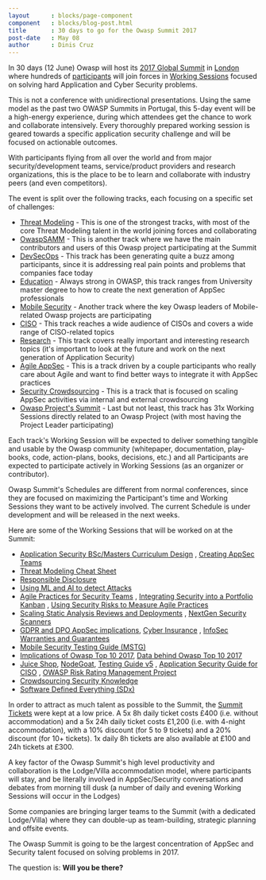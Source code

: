 ```yaml
---
layout      : blocks/page-component
component   : blocks/blog-post.html
title       : 30 days to go for the Owasp Summit 2017
post-date   : May 08
author      : Dinis Cruz
---
```


In 30 days (12 June) Owasp will host its [2017 Global Summit](http://owaspsummit.org) in [London](http://owaspsummit.org/website/venue.html) where hundreds of [participants](http://owaspsummit.org/website/participants.html) will join forces in [Working Sessions](http://owaspsummit.org/website/working-sessions.html) focused on solving hard Application and Cyber Security problems.

This is not a conference with unidirectional presentations. Using the same model as the past two OWASP Summits in Portugal, this 5-day event will be a high-energy experience, during which attendees get the chance to work and collaborate intensively. Every thoroughly prepared working session is geared towards a specific application security challenge and will be focused on actionable outcomes.

With participants flying from all over the world and from major security/development teams, service/product providers and research organizations, this is the place to be to learn and collaborate with industry peers (and even competitors).

The event is split over the following tracks, each focusing on a specific set of challenges:

  - [Threat Modeling](/Working-Sessions/Threat-Model/) - This is one of the strongest tracks, with most of the core Threat Modeling talent in the world joining forces and collaborating
  - [OwaspSAMM](/Working-Sessions/OwaspSAMM/) - This is another track where we have the main contributors and users of this Owasp project participating at the Summit
  - [DevSecOps](/Working-Sessions/DevSecOps/) - This track has been generating quite a buzz among participants, since it is addressing real pain points and problems that companies face today
  - [Education](/Working-Sessions/DevSecOps/) - Always strong in OWASP, this track ranges from University master degree to how to create the next generation of AppSec professionals
 - [Mobile Security](/Working-Sessions/Mobile-Security/) - Another track where the key Owasp leaders of Mobile-related Owasp projects are participating
  - [CISO](/Working-Sessions/Education/) - This track reaches a wide audience of CISOs and covers a wide range of CISO-related topics
  - [Research](/Working-Sessions/Research/) - This track covers really important and interesting research topics (it's important to look at the future and work on the next generation of Application Security)
  - [Agile AppSec](/Working-Sessions/Agile-AppSec/) - This is a track driven by a couple participants who really care about Agile and want to find better ways to integrate it with AppSec practices
  - [Security Crowdsourcing](/Working-Sessions/Security-Crowdsourcing/) - This is a track that is focused on scaling AppSec activities via internal and external crowdsourcing    
  - [Owasp Project's Summit](/Working-Sessions/Project-Summit/) - Last but not least, this track has 31x Working Sessions directly related to an Owasp Project (with most having the Project Leader participating)

Each track's Working Session will be expected to deliver something tangible and usable by the Owasp community (whitepaper, documentation, play-books, code, action-plans, books, decisions, etc.) and all Participants are expected to participate actively in Working Sessions (as an organizer or contributor).

Owasp Summit's Schedules are different from normal conferences, since they are focused on maximizing the Participant's time and Working Sessions they want to be actively involved. The current Schedule is under development and will be released in the next weeks.

Here are some of the Working Sessions that will be worked on at the Summit:

  - [Application Security BSc/Masters Curriculum Design](/Working-Sessions/Education/AppSec-BSc-Masters-Curriculum-Design.html) , [Creating AppSec Teams](/Working-Sessions/Education/Creating-AppSec-Teams.html)
  - [Threat Modeling Cheat Sheet](/Working-Sessions/Threat-Model/Threat-Modeling-Cheat-Sheet.html)
  - [Responsible Disclosure](/Working-Sessions/Security-Crowdsourcing/Responsible-disclosure.html)
  - [Using ML and AI to detect Attacks](/Working-Sessions/Research/Using-ML-and-AI-to-detect-attacks.html)
  - [Agile Practices for Security Teams](/Working-Sessions/Agile-AppSec/Agile-Practices-for-Security-Teams.html) , [Integrating Security into a Portfolio Kanban](/Working-Sessions/Agile-AppSec/Integrating-Security-into-a-Portfolio-Kanban.html) , [Using Security Risks to Measure Agile Practices](/Working-Sessions/Agile-AppSec/Using-Security-Risks-to-Measure-Agile-Practices.html)
  - [Scaling Static Analysis Reviews and Deployments](/Working-Sessions/Tools/Scaling-Static-Analysis-Reviews-and-Deployments.html) , [NextGen Security Scanners](/Working-Sessions/Tools/NextGen-SecurityScanners.html)
  - [GDPR and DPO AppSec implications](/Working-Sessions/CISO/), [Cyber Insurance](/Working-Sessions/CISO/) , [InfoSec Warranties and Guarantees](/Working-Sessions/CISO/InfoSec-Warranties-and-Guarantees.html)
  - [Mobile Security Testing Guide (MSTG)](/Working-Sessions/Mobile-Security/MSTG.html)
  - [Implications of Owasp Top 10 2017](/Working-Sessions/Owasp-Top-10-2017), [Data behind Owasp Top 10 2017](/Working-Sessions/Owasp-Top-10-2017/Data-behind-OWASP-Top-10-2017.html)
  - [Juice Shop](/Working-Sessions/Project-Summit/Juice-Shop.html), [NodeGoat](/Working-Sessions/Project-Summit/NodeGoat.html), [Testing Guide v5](/Working-Sessions/Project-Summit/Testing-Guide-v5.html) , [Application Security Guide for CISO](/Working-Sessions/CISO/Application-Security-Guide-for-CISO.html) , [OWASP Risk Rating Management Project](/Working-Sessions/Project-Summit/Risk-Rating-Management.html)
  - [Crowdsourcing Security Knowledge](/Working-Sessions/Security-Crowdsourcing/Crowdsourcing-Security-Knowledge.html)
  - [Software Defined Everything (SDx)](/Working-Sessions/Education/Software-Defined-Everything-(SDx).html)


In order to attract as much talent as possible to the Summit, the [Summit Tickets](/website/buy-ticket.html) were kept at a low price. A 5x 8h daily ticket costs £400 (i.e. without accommodation) and a 5x 24h daily ticket costs £1,200 (i.e. with 4-night accommodation), with a 10% discount (for 5 to 9 tickets) and a 20% discount (for 10+ tickets). 1x daily 8h tickets are also available at £100 and 24h tickets at £300.

A key factor of the Owasp Summit's high level productivity and collaboration is the Lodge/Villa accommodation model, where participants will stay, and be literally involved in AppSec/Security conversations and debates from morning till dusk (a number of daily and evening Working Sessions will occur in the Lodges)

Some companies are bringing larger teams to the Summit (with a dedicated Lodge/Villa) where they can double-up as team-building, strategic planning and offsite events.

The Owasp Summit is going to be the largest concentration of AppSec and Security talent focused on solving problems in 2017.

The question is: **Will you be there?**
